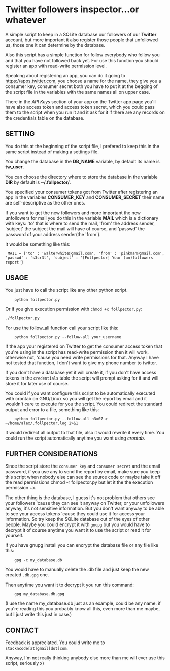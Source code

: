 Twitter followers inspector...or whatever
===================================================


A simple script to keep in a SQLite database our followers  of
our **Twitter** account, but more important it also register those
people that unfollowed us, those one it can determine by the database.

Also this script has a simple function for follow everybody who follow 
you and that you have not followed back yet. For use this function
you should register an app with read-write permission level.

Speaking about registering an app, you can do it going to <https://apps.twitter.com>,
you choose a name for the name, they give you a consumer key, consumer 
secret both you have to put it at the begging of the script file in
the variables with the same names all on upper case.

There in the *API Keys* section of your app on the Twitter app page you'll have
also access token and access token secret, which you could pass them
to the script when you run it and it ask for it if there are any records
on the credentials table on the database. 


SETTING
---------

You do this at the beginning of the script file, I prefered to keep this in the 
same script instead of making a settings file.

You change the database in the  **DB_NAME** variable, by default its name is
**tw_user**.

You can choose the directory where to store the database in the variable
**DIR** by default is **~/.follpector/**.

You specified your consumer tokens got from Twitter after registering an app
in the variables **CONSUMER_KEY** and **CONSUMER_SECRET** their name are self-descriptive
as the other ones.

If you want to get the new followers and more important the new unfollowers for mail
you do this in the variable **MAIL** which is a dictionary with keys: 'to' that is where to
send the mail, 'from' the address sender, 'subject' the subject the mail will have of course,
and 'passwd' the password of your address sender(the 'from').

It would be something like this:
  
     MAIL = {'to' : 'walterwhite@gmail.com', 'from' : 'pinkman@gmail.com', 'passwd' : 's3cr3t', 'subject' : '[Follpector] Your (un)followers report'}


USAGE
------

You just have to call the script like any other python script.

		python follpector.py

Or if you give execution permission with `chmod +x follpector.py`:

    ./follpector.py

For use the follow_all function call your script like this:

		python follpector.py --follow-all your_username

If the app your registered on Twitter to get the consumer access token that
you're using in the script has read-write permission then it will work, 
otherwise not, 'cause you need write permissions for that. Anyway I have not 
tested that function, I don't want to give my phone number to twitter.

If you don't have a database yet it will create it, if you don't
have access tokens in the `credentials` table the script will prompt asking
for it and will store it for later use of course.

You could if you want configure this script to be automatically executed
with crontab on GNU/Linux so you will get the report by email and it wouldn't
care to execute for you the script. You could redirect the standard output
and error to a file, something like this:

		python follpector.py --follow-all n3x07 > ~/home/alex/.follpector.log 2>&1 

It would redirect all output to that file, also it would rewrite it every time.
You could run the script automatically anytime you want using  *crontab*.

FURTHER CONSIDERATIONS
---------------------

Since the script store the `consumer key` and `consumer secret` and the email
password, if you use any to send the report by email, make sure you keep this
script when nobody else can see the source code or maybe take it off the read
permissions chmod -r follpector.py but let it the the execution permission +x.

The other thing is the database, I guess it's not problem that others see your followers
'cause they can see it anyway on Twitter, or your unfollowers anyway, it's not
sensitive information. But you don't want anyway to be able to see your access tokens
'cause they could use it for access your information. So try keep the SQLite
database out of the eyes of other people. Maybe you could encrypt it with `gnupg`
but you would have to decrypt it of course anytime you want it to use the script
or read it for yourself.

If you have gnupg install you can encrypt the database file or any file like this:

		gpg -c my_database.db

You would have to manually delete the .db file and just keep the new created `.db.gpg` one.

Then anytime you want it to decrypt it you run this command:
      
		gpg my_database.db.gpg

(I use the name my_database.db just as an example, could be any name. if you're reading this
you probably know all this, even more than me maybe, but I just write this just in case.)
		

CONTACT
--------

Feedback is appreciated. You could write me to `stackncode[at]gmail[dot]com`.


Anyway, I'm not really thinking anybody else more than me will ever use this script, seriously x)
